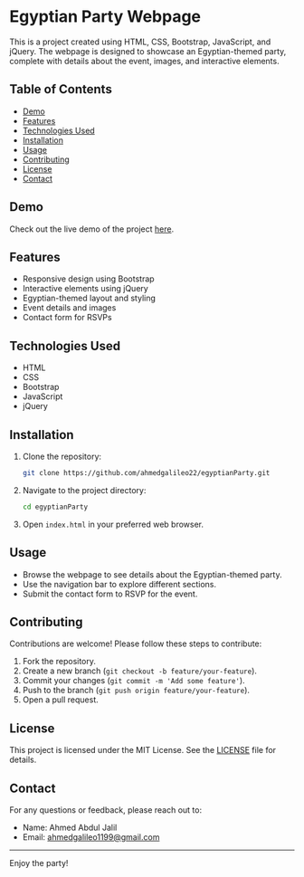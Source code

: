 # Egyptian Party Webpage

This is a project created using HTML, CSS, Bootstrap, JavaScript, and jQuery. The webpage is designed to showcase an Egyptian-themed party, complete with details about the event, images, and interactive elements.

## Table of Contents

- [Demo](#demo)
- [Features](#features)
- [Technologies Used](#technologies-used)
- [Installation](#installation)
- [Usage](#usage)
- [Contributing](#contributing)
- [License](#license)
- [Contact](#contact)

## Demo

Check out the live demo of the project [here](https://ahmedgalileo22.github.io/egyptianParty/).

## Features

- Responsive design using Bootstrap
- Interactive elements using jQuery
- Egyptian-themed layout and styling
- Event details and images
- Contact form for RSVPs

## Technologies Used

- HTML
- CSS
- Bootstrap
- JavaScript
- jQuery

## Installation

1. Clone the repository:

    ```bash
    git clone https://github.com/ahmedgalileo22/egyptianParty.git
    ```

2. Navigate to the project directory:

    ```bash
    cd egyptianParty
    ```

3. Open `index.html` in your preferred web browser.

## Usage

- Browse the webpage to see details about the Egyptian-themed party.
- Use the navigation bar to explore different sections.
- Submit the contact form to RSVP for the event.

## Contributing

Contributions are welcome! Please follow these steps to contribute:

1. Fork the repository.
2. Create a new branch (`git checkout -b feature/your-feature`).
3. Commit your changes (`git commit -m 'Add some feature'`).
4. Push to the branch (`git push origin feature/your-feature`).
5. Open a pull request.

## License

This project is licensed under the MIT License. See the [LICENSE](LICENSE) file for details.

## Contact

For any questions or feedback, please reach out to:

- Name: Ahmed Abdul Jalil
- Email: ahmedgalileo1199@gmail.com

---

Enjoy the party!
